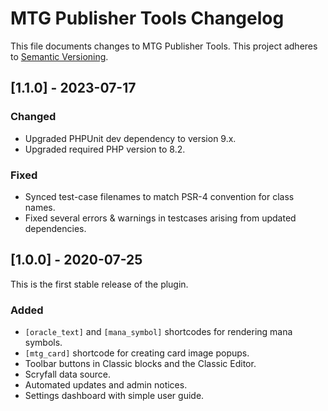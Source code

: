 # MTG Publisher Tools Changelog
This file documents changes to MTG Publisher Tools. This project adheres to [Semantic Versioning](https://semver.org/).

## [1.1.0] - 2023-07-17
### Changed
* Upgraded PHPUnit dev dependency to version 9.x.
* Upgraded required PHP version to 8.2.
### Fixed
* Synced test-case filenames to match PSR-4 convention for class names.
* Fixed several errors & warnings in testcases arising from updated dependencies.

## [1.0.0] - 2020-07-25
This is the first stable release of the plugin.

### Added
* `[oracle_text]` and `[mana_symbol]` shortcodes for rendering mana symbols.
* `[mtg_card]` shortcode for creating card image popups.
* Toolbar buttons in Classic blocks and the Classic Editor.
* Scryfall data source.
* Automated updates and admin notices.
* Settings dashboard with simple user guide.